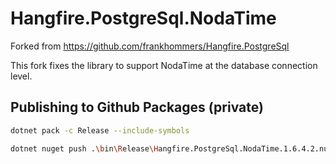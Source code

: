 # Hangfire.PostgreSql.NodaTime

Forked from https://github.com/frankhommers/Hangfire.PostgreSql

This fork fixes the library to support NodaTime at the database connection level.

## Publishing to Github Packages (private)

```bash
dotnet pack -c Release --include-symbols

dotnet nuget push .\bin\Release\Hangfire.PostgreSql.NodaTime.1.6.4.2.nupkg --api-key <Github PAT> --source "github"
```
